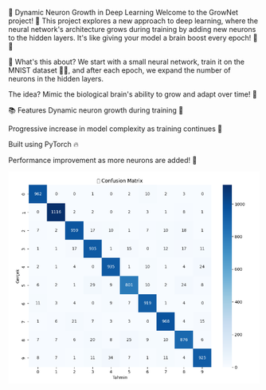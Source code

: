 🧠 Dynamic Neuron Growth in Deep Learning
Welcome to the GrowNet project! 🚀 This project explores a new approach to deep learning, where the neural network's architecture grows during training by adding new neurons to the hidden layers. It's like giving your model a brain boost every epoch! 🧠💡

🚀 What's this about?
We start with a small neural network, train it on the MNIST dataset 🧑‍🏫, and after each epoch, we expand the number of neurons in the hidden layers.

The idea? Mimic the biological brain's ability to grow and adapt over time! 🌱

📚 Features
Dynamic neuron growth during training 🌱

Progressive increase in model complexity as training continues 🧠

Built using PyTorch 🔥

Performance improvement as more neurons are added! 🎯

![Confusion Matrix](./confusion.png)
